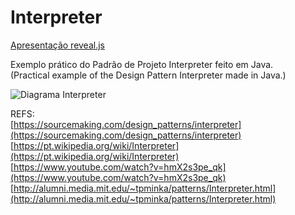 # Interpreter
[Apresentação reveal.js](http://leoginski.github.io/Interpreter/docs)  

Exemplo prático do Padrão de Projeto Interpreter feito em Java.  
(Practical example of the Design Pattern Interpreter made in Java.)

![Diagrama Interpreter](https://upload.wikimedia.org/wikipedia/commons/2/21/Interpreter_design_pattern.png)

REFS:  
[https://sourcemaking.com/design_patterns/interpreter](https://sourcemaking.com/design_patterns/interpreter)  
[https://pt.wikipedia.org/wiki/Interpreter](https://pt.wikipedia.org/wiki/Interpreter)  
[https://www.youtube.com/watch?v=hmX2s3pe_qk](https://www.youtube.com/watch?v=hmX2s3pe_qk)  
[http://alumni.media.mit.edu/~tpminka/patterns/Interpreter.html](http://alumni.media.mit.edu/~tpminka/patterns/Interpreter.html)